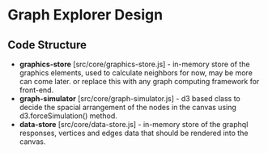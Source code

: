 # Graph Explorer Design


## Code Structure
- **graphics-store** [src/core/graphics-store.js] - in-memory store of the graphics elements, used 
to calculate neighbors for now, may be more can come later. or replace this
 with any graph computing framework for front-end. 
- **graph-simulator** [src/core/graph-simulator.js] - d3 based class to decide the spacial arrangement 
of the nodes in the canvas using d3.forceSimulation() method.
- **data-store** [src/core/data-store.js] - in-memory store of the graphql responses, vertices and edges 
data that should be rendered into the canvas. 
 
 
